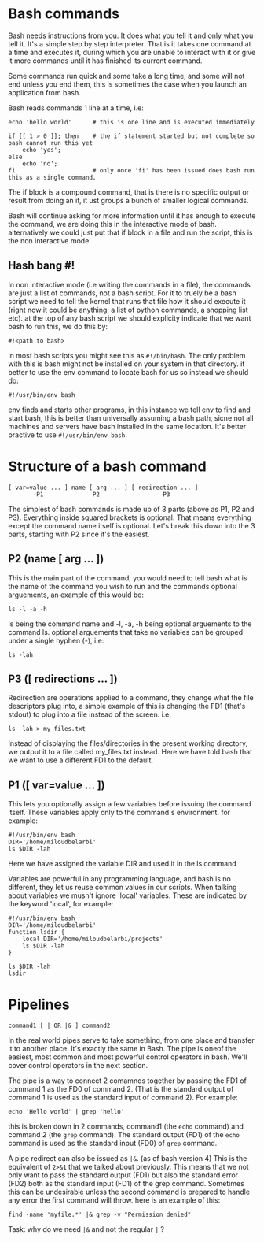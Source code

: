 Bash commands
=============
Bash needs instructions from you. It does what you tell it and only what you tell it. It's a simple step by step interpreter. That is it takes one command at a time and executes it, during which you are unable to interact with it or give it more commands until it has finished its current command.

Some commands run quick and some take a long time, and some will not end unless you end them, this is sometimes the case when you launch an application from bash.

Bash reads commands 1 line at a time, i.e:

	echo 'hello world'  	# this is one line and is executed immediately
	
	if [[ 1 > 0 ]]; then  	# the if statement started but not complete so bash cannot run this yet
		echo 'yes';
	else
		echo 'no';
	fi						# only once 'fi' has been issued does bash run this as a single command.

The if block is a compound command, that is there is no specific output or result from doing an if, it ust groups a bunch of smaller logical commands.

Bash will continue asking for more information until it has enough to execute the command, we are doing this in the interactive mode of bash. alternatively we could just put that if block in a file and run the script, this is the non interactive mode.

Hash bang #!
------------

In non interactive mode (i.e writing the commands in a file), the commands are just a list of commands, not a bash script. For it to truely be a bash script we need to tell the kernel that runs that file how it should execute it (right now it could be anything, a list of python commands, a shopping list etc). at the top of any bash script we should explicity indicate that we want bash to run this, we do this by:

	#!<path to bash>

in most bash scripts you might see this as `#!/bin/bash`. The only problem with this is bash might not be installed on your system in that directory. it better to use the env command to locate bash for us so instead we should do:

	#!/usr/bin/env bash

env finds and starts other programs, in this instance we tell env to find and start bash, this is better than universally assuming a bash path, sicne not all machines and servers have bash installed in the same location. It's better practive to use `#!/usr/bin/env bash`.


Structure of a bash command
===========================

	[ var=value ... ] name [ arg ... ] [ redirection ... ]
			P1				P2					P3
			
The simplest of bash commands is made up of 3 parts (above as P1, P2 and P3). Everything inside squared brackets is optional. That means everything except the command name itself is optional. Let's break this down into the 3 parts, starting with P2 since it's the easiest.

P2 (name [ arg ... ])
---------------------
This is the main part of the command, you would need to tell bash what is the name of the command you wish to run and the commands optional arguements, an example of this would be:

	ls -l -a -h

ls being the command name and -l, -a, -h being optional arguements to the command ls.
optional arguements that take no variables can be grouped under a single hyphen (-), i.e: 
	
	ls -lah 

P3 ([ redirections ... ])
-------------------------
Redirection are operations applied to a command, they change what the file descriptors plug into, a simple example of this is changing the FD1 (that's stdout) to plug into a file instead of the screen. i.e:

	ls -lah > my_files.txt

Instead of displaying the files/directories in the present working directory, we output it to a file called my_files.txt instead. Here we have told bash that we want to use a different FD1 to the default.


P1 ([ var=value ... ])
----------------------
This lets you optionally assign a few variables before issuing the command itself. These variables apply only to the command's environment. for example:

	#!/usr/bin/env bash	
	DIR='/home/miloudbelarbi'
	ls $DIR -lah

Here we have assigned the variable DIR and used it in the ls command

Variables are powerful in any programming language, and bash is no different, they let us reuse common values in our scripts. When talking about variables we musn't ignore 'local' variables. These are indicated by the keyword 'local', for example:

	#!/usr/bin/env bash
	DIR='/home/miloudbelarbi'
	function lsdir {
	    local DIR='/home/miloudbelarbi/projects'
	    ls $DIR -lah
	}

	ls $DIR -lah
	lsdir

Pipelines
=========
	command1 [ | OR |& ] command2


In the real world pipes serve to take something, from one place and transfer it to another place. It's exactly the same in Bash. The pipe is oneof the easiest, most common and most powerful control operators in bash. We'll cover control operators in the next section.

The pipe is a way to connect 2 comamnds together by passing the FD1 of command 1 as the FD0 of command 2. (That is the standard output of command 1 is used as the standard input of command 2). For example:

	echo 'Hello world' | grep 'hello'

this is broken down in 2 commands, command1 (the `echo` command) and command 2 (the `grep` command). The standard output (FD1) of the `echo` command is used as the standard input (FD0) of `grep` command.

A pipe redirect can also be issued as `|&`. (as of bash version 4) This is the equivalent of `2>&1`  that we talked about previously. This means that we not only want to pass the standard output (FD1) but also the standard error (FD2) both as the standard input (FD1) of the grep command. Sometimes this can be undesirable unless the second command is prepared to handle any error the first command will throw. here is an example of this:

	find -name 'myfile.*' |& grep -v "Permission denied"

Task: why do we need `|&` and not the regular `|` ?


